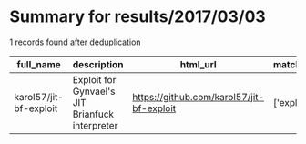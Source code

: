 
# Summary for results/2017/03/03
    
1 records found after deduplication

| full_name | description | html_url | matched_list | matched_count | pushed_at | size | stargazers_count | language | forks_count |
|------------------------|-------------------------------------------------|-------------------------------------------|----------------|-----------------|---------------------------|--------|--------------------|------------|---------------|
| karol57/jit-bf-exploit | Exploit for Gynvael's JIT Brianfuck interpreter | https://github.com/karol57/jit-bf-exploit | ['exploit'] | 1 | 2017-03-03 19:36:03+00:00 | 1 | 0 | Assembly | 0 |

